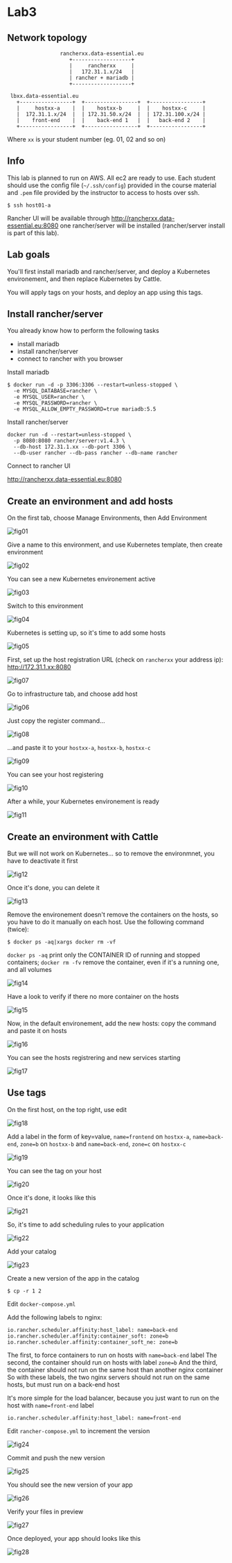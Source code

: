 # Lab3

## Network topology

```
                 rancherxx.data-essential.eu
                    +-------------------+
                    |     rancherxx     |
                    |   172.31.1.x/24   |
                    | rancher + mariadb |
                    +-------------------+

 lbxx.data-essential.eu
   +-----------------+  +-----------------+  +-----------------+
   |     hostxx-a    |  |    hostxx-b     |  |    hostxx-c     |
   |  172.31.1.x/24  |  | 172.31.50.x/24  |  | 172.31.100.x/24 |
   |    front-end    |  |    back-end 1   |  |   back-end 2    |
   +-----------------+  +-----------------+  +-----------------+
```
Where `xx` is your student number (eg. 01, 02 and so on)

## Info

This lab is planned to run on AWS. All ec2 are ready to use. Each student should use the config file (`~/.ssh/config`) provided in the course material and `.pem` file provided by the instructor to access to hosts over ssh.

`$ ssh host01-a`

Rancher UI will be available through http://rancherxx.data-essential.eu:8080 one rancher/server will be installed (rancher/server install is part of this lab).

## Lab goals

You'll first install mariadb and rancher/server, and deploy a Kubernetes environement, and then replace Kubernetes by Cattle.

You will apply tags on your hosts, and deploy an app using this tags.

## Install rancher/server

You already know how to perform the following tasks

 - install mariadb
 - install rancher/server
 - connect to rancher with you browser

Install mariadb

```
$ docker run -d -p 3306:3306 --restart=unless-stopped \
  -e MYSQL_DATABASE=rancher \
  -e MYSQL_USER=rancher \
  -e MYSQL_PASSWORD=rancher \
  -e MYSQL_ALLOW_EMPTY_PASSWORD=true mariadb:5.5
```

Install rancher/server

```
docker run -d --restart=unless-stopped \
  -p 8080:8080 rancher/server:v1.4.3 \
  --db-host 172.31.1.xx --db-port 3306 \
  --db-user rancher --db-pass rancher --db-name rancher
```

Connect to rancher UI

http://rancherxx.data-essential.eu:8080

## Create an environment and add hosts

On the first tab, choose Manage Environments, then Add Environment

![fig01](https://s3-eu-west-1.amazonaws.com/data-essential-rancher-primer-lab/lab3/fig01.png)

Give a name to this environment, and use Kubernetes template, then create environment

![fig02](https://s3-eu-west-1.amazonaws.com/data-essential-rancher-primer-lab/lab3/fig02.png)

You can see a new Kubernetes environement active

![fig03](https://s3-eu-west-1.amazonaws.com/data-essential-rancher-primer-lab/lab3/fig03.png)

Switch to this environment

![fig04](https://s3-eu-west-1.amazonaws.com/data-essential-rancher-primer-lab/lab3/fig04.png)

Kubernetes is setting up, so it's time to add some hosts

![fig05](https://s3-eu-west-1.amazonaws.com/data-essential-rancher-primer-lab/lab3/fig05.png)

First, set up the host registration URL (check on `rancherxx` your address ip): http://172.31.1.xx:8080 

![fig07](https://s3-eu-west-1.amazonaws.com/data-essential-rancher-primer-lab/lab3/fig07.png)

Go to infrastructure tab, and choose add host

![fig06](https://s3-eu-west-1.amazonaws.com/data-essential-rancher-primer-lab/lab3/fig06.png)

Just copy the register command...

![fig08](https://s3-eu-west-1.amazonaws.com/data-essential-rancher-primer-lab/lab3/fig08.png)

...and paste it to your `hostxx-a`, `hostxx-b`, `hostxx-c`

![fig09](https://s3-eu-west-1.amazonaws.com/data-essential-rancher-primer-lab/lab3/fig09.png)

You can see your host registering

![fig10](https://s3-eu-west-1.amazonaws.com/data-essential-rancher-primer-lab/lab3/fig10.png)

After a while, your Kubernetes environement is ready

![fig11](https://s3-eu-west-1.amazonaws.com/data-essential-rancher-primer-lab/lab3/fig11.png)

## Create an environment with Cattle

But we will not work on Kubernetes... so to remove the environmnet, you have to deactivate it first

![fig12](https://s3-eu-west-1.amazonaws.com/data-essential-rancher-primer-lab/lab3/fig12.png)

Once it's done, you can delete it

![fig13](https://s3-eu-west-1.amazonaws.com/data-essential-rancher-primer-lab/lab3/fig13.png)

Remove the environement doesn't remove the containers on the hosts, so you have to do it manually on each host. Use the following command (twice):

`$ docker ps -aq|xargs docker rm -vf`

`docker ps -aq` print only the CONTAINER ID of running and stopped containers; `docker rm -fv` remove the container, even if it's a running one, and all volumes

![fig14](https://s3-eu-west-1.amazonaws.com/data-essential-rancher-primer-lab/lab3/fig14.png)

Have a look to verify if there no more container on the hosts

![fig15](https://s3-eu-west-1.amazonaws.com/data-essential-rancher-primer-lab/lab3/fig15.png)

Now, in the default environement, add the new hosts: copy the command and paste it on hosts

![fig16](https://s3-eu-west-1.amazonaws.com/data-essential-rancher-primer-lab/lab3/fig16.png)

You can see the hosts registrering and new services starting

![fig17](https://s3-eu-west-1.amazonaws.com/data-essential-rancher-primer-lab/lab3/fig17.png)

## Use tags

On the first host, on the top right, use edit

![fig18](https://s3-eu-west-1.amazonaws.com/data-essential-rancher-primer-lab/lab3/fig18.png)

Add a label in the form of key=value, `name=frontend` on `hostxx-a`, `name=back-end`, `zone=b` on `hostxx-b` and `name=back-end`, `zone=c` on `hostxx-c`

![fig19](https://s3-eu-west-1.amazonaws.com/data-essential-rancher-primer-lab/lab3/fig19.png)

You can see the tag on your host

![fig20](https://s3-eu-west-1.amazonaws.com/data-essential-rancher-primer-lab/lab3/fig20.png)

Once it's done, it looks like this

![fig21](https://s3-eu-west-1.amazonaws.com/data-essential-rancher-primer-lab/lab3/fig21.png)

So, it's time to add scheduling rules to your application

![fig22](https://s3-eu-west-1.amazonaws.com/data-essential-rancher-primer-lab/lab3/fig22.png)

Add your catalog

![fig23](https://s3-eu-west-1.amazonaws.com/data-essential-rancher-primer-lab/lab3/fig23.png)

Create a new version of the app in the catalog

`$ cp -r 1 2`

Edit `docker-compose.yml`

Add the following labels to nginx:

```
io.rancher.scheduler.affinity:host_label: name=back-end
io.rancher.scheduler.affinity:container_soft: zone=b
io.rancher.scheduler.affinity:container_soft_ne: zone=b
```

The first, to force containers to run on hosts with `name=back-end` label
The second, the container should run on hosts with label `zone=b`
And the third, the container should not run on the same host than another nginx container
So with these labels, the two nginx servers should not run on the same hosts, but must run on a back-end host

It's more simple for the load balancer, because you just want to run on the host with `name=front-end` label

```
io.rancher.scheduler.affinity:host_label: name=front-end
```

Edit `rancher-compose.yml` to increment the version

![fig24](https://s3-eu-west-1.amazonaws.com/data-essential-rancher-primer-lab/lab3/fig24.png)

Commit and push the new version

![fig25](https://s3-eu-west-1.amazonaws.com/data-essential-rancher-primer-lab/lab3/fig25.png)

You should see the new version of your app

![fig26](https://s3-eu-west-1.amazonaws.com/data-essential-rancher-primer-lab/lab3/fig26.png)

Verify your files in preview

![fig27](https://s3-eu-west-1.amazonaws.com/data-essential-rancher-primer-lab/lab3/fig27.png)

Once deployed, your app should looks like this

![fig28](https://s3-eu-west-1.amazonaws.com/data-essential-rancher-primer-lab/lab3/fig28.png)
